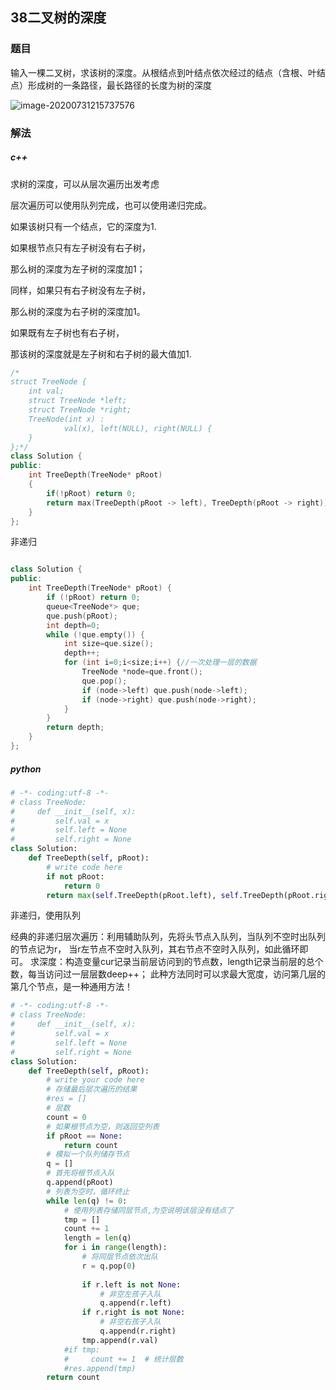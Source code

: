 ## 38二叉树的深度

### 题目

输入一棵二叉树，求该树的深度。从根结点到叶结点依次经过的结点（含根、叶结点）形成树的一条路径，最长路径的长度为树的深度

![image-20200731215737576](C:\Users\xuyingfeng\AppData\Roaming\Typora\typora-user-images\image-20200731215737576.png)

### 解法

##### c++

求树的深度，可以从层次遍历出发考虑

层次遍历可以使用队列完成，也可以使用递归完成。



如果该树只有一个结点，它的深度为1.

如果根节点只有左子树没有右子树，

那么树的深度为左子树的深度加1；

同样，如果只有右子树没有左子树，

那么树的深度为右子树的深度加1。

如果既有左子树也有右子树，

那该树的深度就是左子树和右子树的最大值加1.

```C++
/*
struct TreeNode {
	int val;
	struct TreeNode *left;
	struct TreeNode *right;
	TreeNode(int x) :
			val(x), left(NULL), right(NULL) {
	}
};*/
class Solution {
public:
    int TreeDepth(TreeNode* pRoot)
    {
        if(!pRoot) return 0;
        return max(TreeDepth(pRoot -> left), TreeDepth(pRoot -> right)) + 1;
    }
};
```

非递归

```C++

class Solution {
public:
    int TreeDepth(TreeNode* pRoot) {
        if (!pRoot) return 0;
        queue<TreeNode*> que;
        que.push(pRoot);
        int depth=0;
        while (!que.empty()) {
            int size=que.size();
            depth++;
            for (int i=0;i<size;i++) {//一次处理一层的数据
                TreeNode *node=que.front();
                que.pop();
                if (node->left) que.push(node->left);
                if (node->right) que.push(node->right);
            }
        }
        return depth;
    }
};
```



##### python

```python
# -*- coding:utf-8 -*-
# class TreeNode:
#     def __init__(self, x):
#         self.val = x
#         self.left = None
#         self.right = None
class Solution:
    def TreeDepth(self, pRoot):
        # write code here
        if not pRoot:
            return 0
        return max(self.TreeDepth(pRoot.left), self.TreeDepth(pRoot.right)) + 1
```

非递归，使用队列

经典的非递归层次遍历：利用辅助队列，先将头节点入队列，当队列不空时出队列的节点记为r，
  当r左节点不空时入队列，其右节点不空时入队列，如此循环即可。
  求深度：构造变量cur记录当前层访问到的节点数，length记录当前层的总个数，每当访问过一层层数deep++；
  此种方法同时可以求最大宽度，访问第几层的第几个节点，是一种通用方法！

```python
# -*- coding:utf-8 -*-
# class TreeNode:
#     def __init__(self, x):
#         self.val = x
#         self.left = None
#         self.right = None
class Solution:
    def TreeDepth(self, pRoot):
        # write your code here
        # 存储最后层次遍历的结果
        #res = []
        # 层数
        count = 0
        # 如果根节点为空，则返回空列表
        if pRoot == None:
            return count
        # 模拟一个队列储存节点
        q = []
        # 首先将根节点入队
        q.append(pRoot)
        # 列表为空时，循环终止
        while len(q) != 0:
            # 使用列表存储同层节点,为空说明该层没有结点了
            tmp = []
            count += 1
            length = len(q)
            for i in range(length):
                # 将同层节点依次出队
                r = q.pop(0)
                
                if r.left is not None:
                    # 非空左孩子入队
                    q.append(r.left)
                if r.right is not None:
                    # 非空右孩子入队
                    q.append(r.right)
                tmp.append(r.val)
            #if tmp:
            #     count += 1  # 统计层数
            #res.append(tmp)
        return count
```

